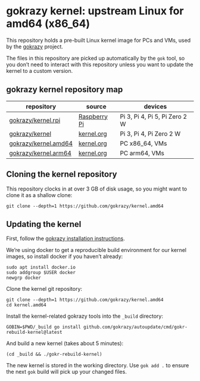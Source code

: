 # gokrazy kernel: upstream Linux for amd64 (x86_64)

This repository holds a pre-built Linux kernel image for PCs and VMs, used by
the [gokrazy](https://gokrazy.org/) project.

The files in this repository are picked up automatically by
the `gok` tool, so you don’t need to interact with this repository
unless you want to update the kernel to a custom version.

## gokrazy kernel repository map

| repository             | source         | devices                       |
|------------------------|----------------|-------------------------------|
| [gokrazy/kernel.rpi]   | [Raspberry Pi] | Pi 3, Pi 4, Pi 5, Pi Zero 2 W |
| [gokrazy/kernel]       | [kernel.org]   | Pi 3, Pi 4, Pi Zero 2 W       |
| [gokrazy/kernel.amd64] | [kernel.org]   | PC x86_64, VMs                |
| [gokrazy/kernel.arm64] | [kernel.org]   | PC arm64, VMs                 |

[Raspberry Pi]: https://github.com/raspberrypi/linux
[kernel.org]: https://kernel.org/
[gokrazy/kernel.rpi]: https://github.com/gokrazy/kernel.rpi
[gokrazy/kernel]: https://github.com/gokrazy/kernel
[gokrazy/kernel.amd64]: https://github.com/gokrazy/kernel.amd64
[gokrazy/kernel.arm64]: https://github.com/gokrazy/kernel.arm64

## Cloning the kernel repository

This repository clocks in at over 3 GB of disk usage, so you might want to clone
it as a shallow clone:

```
git clone --depth=1 https://github.com/gokrazy/kernel.amd64
```

## Updating the kernel

First, follow the [gokrazy installation instructions](https://gokrazy.org/quickstart/).

We’re using docker to get a reproducible build environment for our
kernel images, so install docker if you haven’t already:

```
sudo apt install docker.io
sudo addgroup $USER docker
newgrp docker
```

Clone the kernel git repository:
```
git clone --depth=1 https://github.com/gokrazy/kernel.amd64
cd kernel.amd64
```

Install the kernel-related gokrazy tools into the `_build` directory:
```
GOBIN=$PWD/_build go install github.com/gokrazy/autoupdate/cmd/gokr-rebuild-kernel@latest
```

And build a new kernel (takes about 5 minutes):
```
(cd _build && ./gokr-rebuild-kernel)
```

The new kernel is stored in the working directory. Use `gok add .` to
ensure the next `gok` build will pick up your changed files.

